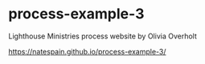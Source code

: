 # process-example-3
Lighthouse Ministries process website by Olivia Overholt

https://natespain.github.io/process-example-3/
